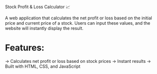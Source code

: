 Stock Profit & Loss Calculator 📈

A web application that calculates the net profit or loss based on the initial price and current price of a stock. Users can input these values, and the website will instantly display the result.

 # Features:
-> Calculates net profit or loss based on stock prices
-> Instant results
-> Built with HTML, CSS, and JavaScript
